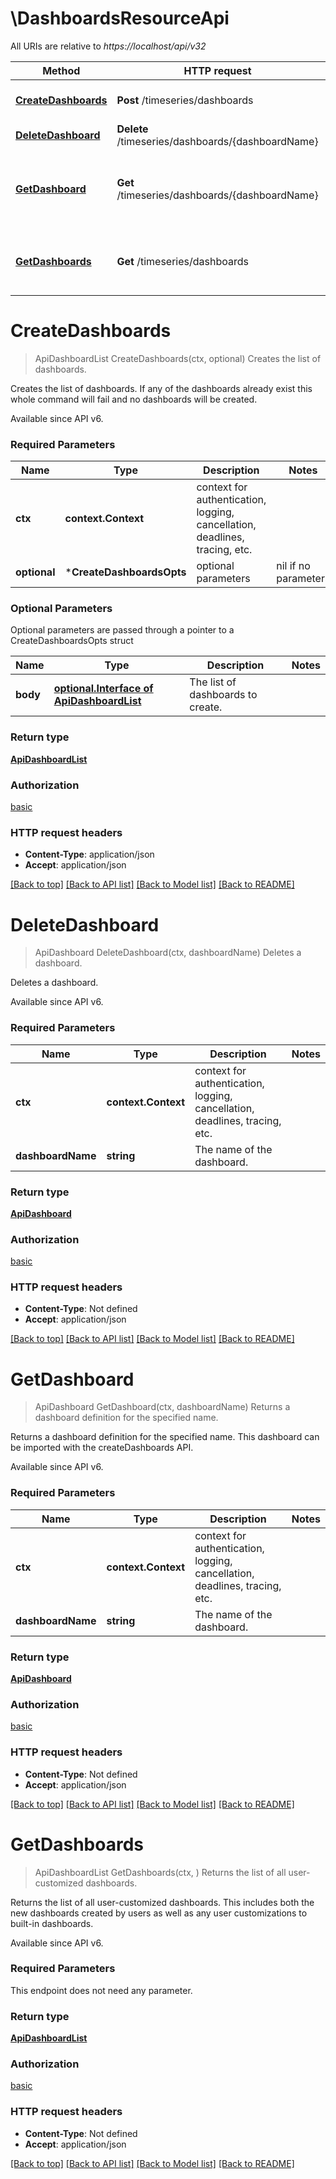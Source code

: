 # \DashboardsResourceApi

All URIs are relative to *https://localhost/api/v32*

Method | HTTP request | Description
------------- | ------------- | -------------
[**CreateDashboards**](DashboardsResourceApi.md#CreateDashboards) | **Post** /timeseries/dashboards | Creates the list of dashboards.
[**DeleteDashboard**](DashboardsResourceApi.md#DeleteDashboard) | **Delete** /timeseries/dashboards/{dashboardName} | Deletes a dashboard.
[**GetDashboard**](DashboardsResourceApi.md#GetDashboard) | **Get** /timeseries/dashboards/{dashboardName} | Returns a dashboard definition for the specified name.
[**GetDashboards**](DashboardsResourceApi.md#GetDashboards) | **Get** /timeseries/dashboards | Returns the list of all user-customized dashboards.


# **CreateDashboards**
> ApiDashboardList CreateDashboards(ctx, optional)
Creates the list of dashboards.

Creates the list of dashboards. If any of the dashboards already exist this whole command will fail and no dashboards will be created. <p> Available since API v6.

### Required Parameters

Name | Type | Description  | Notes
------------- | ------------- | ------------- | -------------
 **ctx** | **context.Context** | context for authentication, logging, cancellation, deadlines, tracing, etc.
 **optional** | ***CreateDashboardsOpts** | optional parameters | nil if no parameters

### Optional Parameters
Optional parameters are passed through a pointer to a CreateDashboardsOpts struct

Name | Type | Description  | Notes
------------- | ------------- | ------------- | -------------
 **body** | [**optional.Interface of ApiDashboardList**](ApiDashboardList.md)| The list of dashboards to create. | 

### Return type

[**ApiDashboardList**](ApiDashboardList.md)

### Authorization

[basic](../README.md#basic)

### HTTP request headers

 - **Content-Type**: application/json
 - **Accept**: application/json

[[Back to top]](#) [[Back to API list]](../README.md#documentation-for-api-endpoints) [[Back to Model list]](../README.md#documentation-for-models) [[Back to README]](../README.md)

# **DeleteDashboard**
> ApiDashboard DeleteDashboard(ctx, dashboardName)
Deletes a dashboard.

Deletes a dashboard.  <p> Available since API v6.

### Required Parameters

Name | Type | Description  | Notes
------------- | ------------- | ------------- | -------------
 **ctx** | **context.Context** | context for authentication, logging, cancellation, deadlines, tracing, etc.
  **dashboardName** | **string**| The name of the dashboard. | 

### Return type

[**ApiDashboard**](ApiDashboard.md)

### Authorization

[basic](../README.md#basic)

### HTTP request headers

 - **Content-Type**: Not defined
 - **Accept**: application/json

[[Back to top]](#) [[Back to API list]](../README.md#documentation-for-api-endpoints) [[Back to Model list]](../README.md#documentation-for-models) [[Back to README]](../README.md)

# **GetDashboard**
> ApiDashboard GetDashboard(ctx, dashboardName)
Returns a dashboard definition for the specified name.

Returns a dashboard definition for the specified name. This dashboard can be imported with the createDashboards API. <p> Available since API v6.

### Required Parameters

Name | Type | Description  | Notes
------------- | ------------- | ------------- | -------------
 **ctx** | **context.Context** | context for authentication, logging, cancellation, deadlines, tracing, etc.
  **dashboardName** | **string**| The name of the dashboard. | 

### Return type

[**ApiDashboard**](ApiDashboard.md)

### Authorization

[basic](../README.md#basic)

### HTTP request headers

 - **Content-Type**: Not defined
 - **Accept**: application/json

[[Back to top]](#) [[Back to API list]](../README.md#documentation-for-api-endpoints) [[Back to Model list]](../README.md#documentation-for-models) [[Back to README]](../README.md)

# **GetDashboards**
> ApiDashboardList GetDashboards(ctx, )
Returns the list of all user-customized dashboards.

Returns the list of all user-customized dashboards. This includes both the new dashboards created by users as well as any user customizations to built-in dashboards. <p> Available since API v6.

### Required Parameters
This endpoint does not need any parameter.

### Return type

[**ApiDashboardList**](ApiDashboardList.md)

### Authorization

[basic](../README.md#basic)

### HTTP request headers

 - **Content-Type**: Not defined
 - **Accept**: application/json

[[Back to top]](#) [[Back to API list]](../README.md#documentation-for-api-endpoints) [[Back to Model list]](../README.md#documentation-for-models) [[Back to README]](../README.md)

